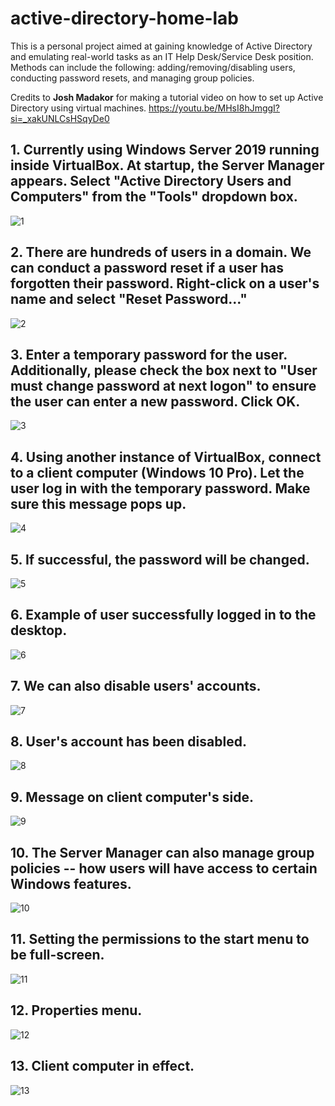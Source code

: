 # active-directory-home-lab
This is a personal project aimed at gaining knowledge of Active Directory and emulating real-world tasks as an IT Help Desk/Service Desk position. Methods can include the following: adding/removing/disabling users, conducting password resets, and managing group policies. 


Credits to **Josh Madakor** for making a tutorial video on how to set up Active Directory using virtual machines. https://youtu.be/MHsI8hJmggI?si=_xakUNLCsHSqyDe0



## 1. Currently using Windows Server 2019 running inside VirtualBox. At startup, the Server Manager appears. Select "Active Directory Users and Computers" from the "Tools" dropdown box.
![1](https://github.com/sunny-band/active-directory-home-lab/assets/144818374/96c11fde-85b4-4c0b-aa42-32b007bc77ef)

## 2. There are hundreds of users in a domain. We can conduct a password reset if a user has forgotten their password. Right-click on a user's name and select "Reset Password..."
![2](https://github.com/sunny-band/active-directory-home-lab/assets/144818374/2945b8cd-c828-4dba-b379-08be2b611d17)


## 3. Enter a temporary password for the user. Additionally, please check the box next to "User must change password at next logon" to ensure the user can enter a new password. Click OK.
![3](https://github.com/sunny-band/active-directory-home-lab/assets/144818374/ef60eaec-daf7-4487-8f9c-9b7fdab3c1e2)


## 4. Using another instance of VirtualBox, connect to a client computer (Windows 10 Pro). Let the user log in with the temporary password. Make sure this message pops up.
![4](https://github.com/sunny-band/active-directory-home-lab/assets/144818374/1651a4a1-b539-49a0-90e6-f29afa8acb55)


## 5. If successful, the password will be changed.
![5](https://github.com/sunny-band/active-directory-home-lab/assets/144818374/0a20004e-c4c2-4e3b-bb9c-ceb0ae3bc8bd)


## 6. Example of user successfully logged in to the desktop.
![6](https://github.com/sunny-band/active-directory-home-lab/assets/144818374/03bb2fee-1fcc-4e10-b86f-b6acaa701e01)


## 7. We can also disable users' accounts.
![7](https://github.com/sunny-band/active-directory-home-lab/assets/144818374/c5e224cf-1720-40d7-b76b-99df99ae9a01)


## 8. User's account has been disabled.
![8](https://github.com/sunny-band/active-directory-home-lab/assets/144818374/d9a991b2-5c30-40a6-821c-7230bb41c9c1)


## 9. Message on client computer's side.
![9](https://github.com/sunny-band/active-directory-home-lab/assets/144818374/ed0b7e9a-ce07-4c76-90a4-5b3cc4f7d927)


## 10. The Server Manager can also manage group policies -- how users will have access to certain Windows features.
![10](https://github.com/sunny-band/active-directory-home-lab/assets/144818374/b983ee20-d79b-42df-87b5-c4c1c13ca9e9)


## 11. Setting the permissions to the start menu to be full-screen.
![11](https://github.com/sunny-band/active-directory-home-lab/assets/144818374/3a3c61e5-3967-4e6a-87b7-15d2e96df929)


## 12. Properties menu.
![12](https://github.com/sunny-band/active-directory-home-lab/assets/144818374/c7728541-bd81-469a-a8fb-9be749c4867b)


## 13. Client computer in effect.
![13](https://github.com/sunny-band/active-directory-home-lab/assets/144818374/f9e45bdc-8641-4caa-bd07-aea8651549e3)

